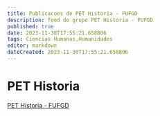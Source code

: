 ```yaml
---
title: Publicacoes de PET Historia - FUFGD
description: feed do grupo PET Historia - FUFGD
published: true
date: 2023-11-30T17:55:21.658806
tags: Ciencias Humanas,Humanidades
editor: markdown
dateCreated: 2023-11-30T17:55:21.658806
---
```


# PET Historia
[PET Historia - FUFGD](/grupo/178PETHistoriaFUFGD.md)